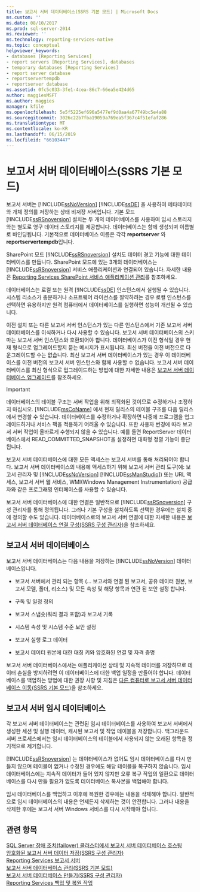 ```yaml
---
title: 보고서 서버 데이터베이스(SSRS 기본 모드) | Microsoft Docs
ms.custom: ''
ms.date: 08/10/2017
ms.prod: sql-server-2014
ms.reviewer: ''
ms.technology: reporting-services-native
ms.topic: conceptual
helpviewer_keywords:
- databases [Reporting Services]
- report servers [Reporting Services], databases
- temporary databases [Reporting Services]
- report server database
- reportservertempdb
- reportserver database
ms.assetid: 0fc5c033-3fe1-4cea-86c7-66ea5e424d65
author: maggiesMSFT
ms.author: maggies
manager: kfile
ms.openlocfilehash: 5e5f5225ef696a5477ef9d0aa4a67749bc5e4a88
ms.sourcegitcommit: 3026c22b7fba19059a769ea5f367c4f51efaf286
ms.translationtype: MT
ms.contentlocale: ko-KR
ms.lasthandoff: 06/15/2019
ms.locfileid: "66103447"
---
```

# <a name="report-server-database-ssrs-native-mode"></a>보고서 서버 데이터베이스(SSRS 기본 모드)
  보고서 서버는 [!INCLUDE[ssNoVersion](../../includes/ssnoversion-md.md)] [!INCLUDE[ssDE](../../includes/ssde-md.md)] 을 사용하여 메타데이터와 개체 정의를 저장하는 상태 비저장 서버입니다. 기본 모드 [!INCLUDE[ssRSnoversion](../../includes/ssrsnoversion-md.md)] 설치는 두 개의 데이터베이스를 사용하여 임시 스토리지와는 별도로 영구 데이터 스토리지를 제공합니다. 데이터베이스는 함께 생성되며 이름별로 바인딩됩니다. 기본적으로 데이터베이스 이름은 각각 **reportserver** 와 **reportservertempdb**입니다.  
  
 SharePoint 모드 [!INCLUDE[ssRSnoversion](../../includes/ssrsnoversion-md.md)] 설치도 데이터 경고 기능에 대한 데이터베이스를 만듭니다. SharePoint 모드에 있는 3개의 데이터베이스는 [!INCLUDE[ssRSnoversion](../../includes/ssrsnoversion-md.md)] 서비스 애플리케이션과 연결되어 있습니다. 자세한 내용은 [Reporting Services SharePoint 서비스 애플리케이션 관리](../manage-a-reporting-services-sharepoint-service-application.md)를 참조하세요.  
  
 데이터베이스는 로컬 또는 원격 [!INCLUDE[ssDE](../../includes/ssde-md.md)] 인스턴스에서 실행될 수 있습니다. 시스템 리소스가 충분하거나 소프트웨어 라이선스를 절약하려는 경우 로컬 인스턴스를 선택하면 유용하지만 원격 컴퓨터에서 데이터베이스를 실행하면 성능이 개선될 수 있습니다.  
  
 이전 설치 또는 다른 보고서 서버 인스턴스가 있는 다른 인스턴스에서 기존 보고서 서버 데이터베이스를 이식하거나 다시 사용할 수 있습니다. 보고서 서버 데이터베이스의 스키마는 보고서 서버 인스턴스와 호환되어야 합니다. 데이터베이스가 이전 형식일 경우 현재 형식으로 업그레이드할지 묻는 메시지가 표시됩니다. 최신 버전을 이전 버전으로 다운그레이드할 수는 없습니다. 최신 보고서 서버 데이터베이스가 있는 경우 이 데이터베이스를 이전 버전의 보고서 서버 인스턴스와 함께 사용할 수 없습니다. 보고서 서버 데이터베이스를 최신 형식으로 업그레이드하는 방법에 대한 자세한 내용은 [보고서 서버 데이터베이스 업그레이드](../install-windows/upgrade-a-report-server-database.md)를 참조하세요.  
  
> [!IMPORTANT]  
>  데이터베이스의 테이블 구조는 서버 작업을 위해 최적화된 것이므로 수정하거나 조정하지 마십시오. [!INCLUDE[msCoName](../../includes/msconame-md.md)] 에서 현재 릴리스의 테이블 구조를 다음 릴리스에서 변경할 수 있습니다. 데이터베이스를 수정하거나 확장하면 나중에 프로그램을 업그레이드하거나 서비스 팩을 적용하기 어려울 수 있습니다. 또한 사용자 변경에 따라 보고서 서버 작업이 올바르게 수행되지 않을 수 있습니다. 예를 들면 ReportServer 데이터베이스에서 READ_COMMITTED_SNAPSHOT을 설정하면 대화형 정렬 기능이 중단됩니다.  
  
 보고서 서버 데이터베이스에 대한 모든 액세스는 보고서 서버를 통해 처리되어야 합니다. 보고서 서버 데이터베이스의 내용에 액세스하기 위해 보고서 서버 관리 도구(예: 보고서 관리자 및 [!INCLUDE[ssNoVersion](../../includes/ssnoversion-md.md)] [!INCLUDE[ssManStudio](../../includes/ssmanstudio-md.md)]) 또는 URL 액세스, 보고서 서버 웹 서비스, WMI(Windows Management Instrumentation) 공급자와 같은 프로그래밍 인터페이스를 사용할 수 있습니다.  
  
 보고서 서버 데이터베이스에 대한 연결은 일반적으로 [!INCLUDE[ssRSnoversion](../../includes/ssrsnoversion-md.md)] 구성 관리자를 통해 정의됩니다. 그러나 기본 구성을 설치하도록 선택한 경우에는 설치 중에 정의할 수도 있습니다. 데이터베이스로의 보고서 서버 연결에 대한 자세한 내용은 [보고서 서버 데이터베이스 연결 구성&#40;SSRS 구성 관리자&#41;](../../sql-server/install/configure-a-report-server-database-connection-ssrs-configuration-manager.md)을 참조하세요.  
  
## <a name="report-server-database"></a>보고서 서버 데이터베이스  
 보고서 서버 데이터베이스는 다음 내용을 저장하는 [!INCLUDE[ssNoVersion](../../includes/ssnoversion-md.md)] 데이터베이스입니다.  
  
-   보고서 서버에서 관리 되는 항목 (... 보고서와 연결 된 보고서, 공유 데이터 원본, 보고서 모델, 폴더, 리소스) 및 모든 속성 및 해당 항목과 연관 된 보안 설정 합니다.  
  
-   구독 및 일정 정의  
  
-   보고서 스냅숏(쿼리 결과 포함)과 보고서 기록  
  
-   시스템 속성 및 시스템 수준 보안 설정  
  
-   보고서 실행 로그 데이터  
  
-   보고서 데이터 원본에 대한 대칭 키와 암호화된 연결 및 자격 증명  
  
 보고서 서버 데이터베이스에서는 애플리케이션 상태 및 지속적 데이터를 저장하므로 데이터 손실을 방지하려면 이 데이터베이스에 대한 백업 일정을 만들어야 합니다. 데이터베이스를 백업하는 방법에 대한 권장 사항 및 지침은 [다른 컴퓨터로 보고서 서버 데이터베이스 이동&#40;SSRS 기본 모드&#41;](moving-the-report-server-databases-to-another-computer-ssrs-native-mode.md)을 참조하세요.  
  
## <a name="report-server-temporary-database"></a>보고서 서버 임시 데이터베이스  
 각 보고서 서버 데이터베이스는 관련된 임시 데이터베이스를 사용하여 보고서 서버에서 생성한 세션 및 실행 데이터, 캐시된 보고서 및 작업 테이블을 저장합니다. 백그라운드 서버 프로세스에서는 임시 데이터베이스의 테이블에서 사용되지 않는 오래된 항목을 정기적으로 제거합니다.  
  
 [!INCLUDE[ssRSnoversion](../../includes/ssrsnoversion-md.md)] 는 데이터베이스가 없어도 임시 데이터베이스를 다시 만들지 않으며 테이블이 없거나 수정된 경우에도 해당 테이블을 복구하지 않습니다. 임시 데이터베이스에는 지속적 데이터가 들어 있지 않지만 오류 복구 작업의 일환으로 데이터베이스를 다시 만들 필요가 없도록 데이터베이스 복사본을 백업해야 합니다.  
  
 임시 데이터베이스를 백업하고 이후에 복원한 경우에는 내용을 삭제해야 합니다. 일반적으로 임시 데이터베이스의 내용은 언제든지 삭제하는 것이 안전합니다. 그러나 내용을 삭제한 후에는 보고서 서버 Windows 서비스를 다시 시작해야 합니다.  
  
## <a name="see-also"></a>관련 항목  
 [SQL Server 장애 조치(failover) 클러스터에서 보고서 서버 데이터베이스 호스팅](../install-windows/host-a-report-server-database-in-a-sql-server-failover-cluster.md)   
 [암호화된 보고서 서버 데이터 저장&#40;SSRS 구성 관리자&#41;](../install-windows/ssrs-encryption-keys-store-encrypted-report-server-data.md)   
 [Reporting Services 보고서 서버](../reporting-services-report-server.md)   
 [보고서 서버 데이터베이스 관리&#40;SSRS 기본 모드&#41;](report-server-database-ssrs-native-mode.md)   
 [보고서 서버 데이터베이스 만들기&#40;SSRS 구성 관리자&#41;](../../sql-server/install/create-a-report-server-database-ssrs-configuration-manager.md)   
 [Reporting Services 백업 및 복원 작업](../install-windows/backup-and-restore-operations-for-reporting-services.md)  
  
  
